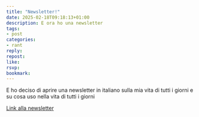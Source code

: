 ```yaml
---
title: "Newsletter!"
date: 2025-02-18T09:18:13+01:00
description: E ora ho una newsletter
tags:
- post
categories:
- rant
reply:
repost:
like:
rsvp:
bookmark:
---
```


E ho deciso di aprire una newsletter in italiano sulla mia vita di tutti i giorni e su cosa uso nella vita di tutti i giorni

[Link alla newsletter](https://newsletter.digitaltearoom.com/)
